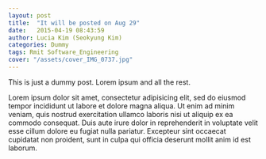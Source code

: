 ```yaml
---
layout: post
title:  "It will be posted on Aug 29"
date:   2015-04-19 08:43:59
author: Lucia Kim (Seokyung Kim)
categories: Dummy
tags: Rmit Software_Engineering
cover: "/assets/cover_IMG_0737.jpg"
---
```


This is just a dummy post. Lorem ipsum and all the rest.

Lorem ipsum dolor sit amet, consectetur adipisicing elit, sed do eiusmod
tempor incididunt ut labore et dolore magna aliqua. Ut enim ad minim veniam,
quis nostrud exercitation ullamco laboris nisi ut aliquip ex ea commodo
consequat. Duis aute irure dolor in reprehenderit in voluptate velit esse
cillum dolore eu fugiat nulla pariatur. Excepteur sint occaecat cupidatat non
proident, sunt in culpa qui officia deserunt mollit anim id est laborum.
